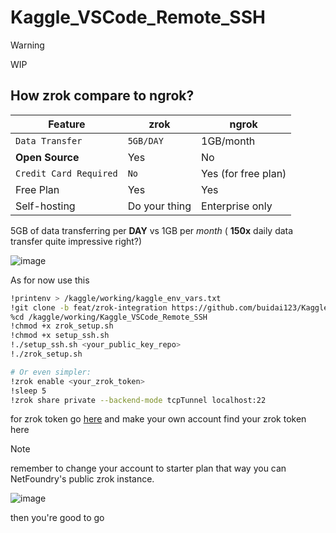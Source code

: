 # Kaggle_VSCode_Remote_SSH

> [!WARNING]
>
> WIP

## How zrok compare to ngrok?

| Feature                | zrok          | ngrok               |
| ---------------------- | ------------- | ------------------- |
| `Data Transfer`        | `5GB/DAY`     | 1GB/month           |
| **Open Source**        | Yes           | No                  |
| `Credit Card Required` | `No`          | Yes (for free plan) |
| Free Plan              | Yes           | Yes                 |
| Self-hosting           | Do your thing | Enterprise only     |

5GB of data transferring per **DAY** vs 1GB per _month_ ( **150x** daily data transfer quite impressive right?)

![image](https://github.com/user-attachments/assets/96b2c14a-dc22-46db-a8f0-7229380a6173)

As for now use this

```bash
!printenv > /kaggle/working/kaggle_env_vars.txt
!git clone -b feat/zrok-integration https://github.com/buidai123/Kaggle_VSCode_Remote_SSH.git /kaggle/working/Kaggle_VSCode_Remote_SSH
%cd /kaggle/working/Kaggle_VSCode_Remote_SSH
!chmod +x zrok_setup.sh
!chmod +x setup_ssh.sh
!./setup_ssh.sh <your_public_key_repo>
!./zrok_setup.sh

# Or even simpler:
!zrok enable <your_zrok_token>
!sleep 5
!zrok share private --backend-mode tcpTunnel localhost:22
```

for zrok token go [here](https://myzrok.io/) and make your own account find your zrok token here

> [!NOTE]
>
> remember to change your account to starter plan that way you can NetFoundry's public zrok instance.

![image](https://github.com/user-attachments/assets/5692143f-617e-40a0-8700-aea87aac1e0d)

then you're good to go
